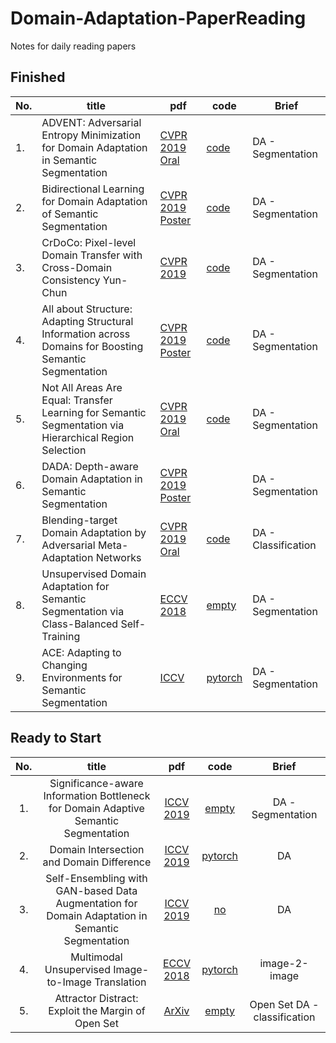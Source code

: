 # Domain-Adaptation-PaperReading
Notes for daily reading papers

## Finished

| No. | title | pdf | code | Brief| 
| --- | --- | --- | --- | --- |
| 1. |ADVENT: Adversarial Entropy Minimization for Domain Adaptation in Semantic Segmentation| [CVPR 2019 Oral]()| [code](https://github.com/valeoai/ADVENT)| DA - Segmentation |
| 2. |Bidirectional Learning for Domain Adaptation of Semantic Segmentation| [CVPR 2019 Poster]() |[code](https://github.com/liyunsheng13/BDL)| DA - Segmentation |
| 3. |CrDoCo: Pixel-level Domain Transfer with Cross-Domain Consistency Yun-Chun|[CVPR 2019]()|[code](https://yunchunchen.github.io/CrDoCo/) |DA - Segmentation|
| 4. |All about Structure: Adapting Structural Information across Domains for Boosting Semantic Segmentation|[CVPR 2019 Poster]()|[code](https://github.com/a514514772/DISE-Domain-Invariant-Structure-Extraction)|DA - Segmentation|
| 5. |Not All Areas Are Equal: Transfer Learning for Semantic Segmentation via Hierarchical Region Selection|[CVPR 2019 Oral]()|[code]()|DA - Segmentation|
| 6. |DADA: Depth-aware Domain Adaptation in Semantic Segmentation|[CVPR 2019 Poster]()||DA - Segmentation|
| 7. |Blending-target Domain Adaptation by Adversarial Meta-Adaptation Networks|[CVPR 2019 Oral]()|[code]()|DA - Classification|
| 8. |Unsupervised Domain Adaptation for Semantic Segmentation via Class-Balanced Self-Training|[ECCV 2018]() | [empty]()|DA - Segmentation|
| 9. | ACE: Adapting to Changing Environments for Semantic Segmentation |[ICCV](https://arxiv.org/abs/1904.06268) | [pytorch](https://github.com/JarvisLL/ACE) |DA - Segmentation|



## Ready to Start


| No. | title | pdf | code | Brief| 
| :-: | :-: | :-: | :-: | :-:|
|1. | Significance-aware Information Bottleneck for Domain Adaptive Semantic Segmentation|[ICCV 2019](https://arxiv.org/abs/1908.01925) | [empty]() | DA - Segmentation |
|2. | Domain Intersection and Domain Difference|[ICCV 2019](https://arxiv.org/abs/1908.11628)|[pytorch](https://github.com/sagiebenaim/DomainIntersectionDifference)|DA|
|3. | Self-Ensembling with GAN-based Data Augmentation for Domain Adaptation in Semantic Segmentation |[ICCV 2019](https://arxiv.org/pdf/1909.00589.pdf)|[no]()|DA|
|4. | Multimodal Unsupervised Image-to-Image Translation|[ECCV 2018](https://arxiv.org/pdf/1804.04732.pdf) | [pytorch](https://github.com/NVlabs/MUNIT) | image-2-image |
|5. | Attractor Distract: Exploit the Margin of Open Set |[ArXiv](https://arxiv.org/abs/1908.01925) | [empty]() | Open Set DA - classification | Aug. 7th,2019 |
